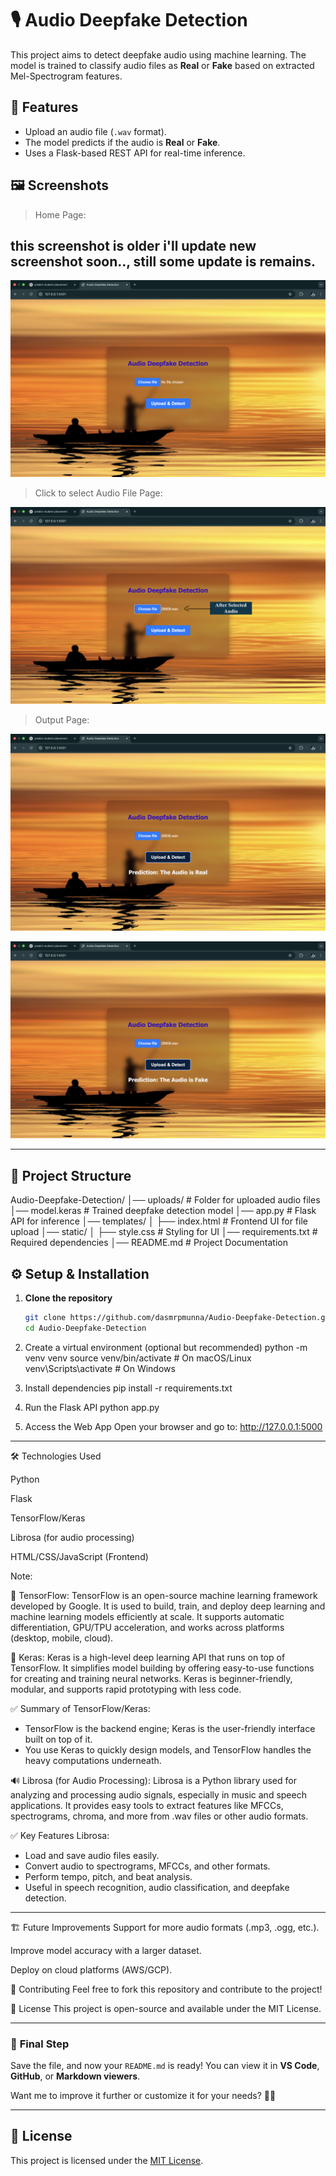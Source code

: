 # 🎙️ Audio Deepfake Detection

This project aims to detect deepfake audio using machine learning. The model is trained to classify audio files as **Real** or **Fake** based on extracted Mel-Spectrogram features.

## 🚀 Features
- Upload an audio file (`.wav` format).
- The model predicts if the audio is **Real** or **Fake**.
- Uses a Flask-based REST API for real-time inference.

## 🖼️ Screenshots

> Home Page:

## this screenshot is older i'll update new screenshot soon.., still some update is remains.

![Home Page](images/1.png)

> Click to select Audio File Page:

![Click to select Audio File.. Page](images/2.png)

> Output Page:

![Predict Real Page](images/3.png)

![Predict Fack Page](images/4.png)

------------------------------------------------------------------------------------------------------------------------------------------------------

## 📂 Project Structure


Audio-Deepfake-Detection/ │── uploads/ # Folder for uploaded audio files │── model.keras # Trained deepfake detection model │── app.py # Flask API for inference │── templates/ │ ├── index.html # Frontend UI for file upload │── static/ │ ├── style.css # Styling for UI │── requirements.txt # Required dependencies │── README.md # Project Documentation

## ⚙️ Setup & Installation
1. **Clone the repository**
   ```bash
   git clone https://github.com/dasmrpmunna/Audio-Deepfake-Detection.git
   cd Audio-Deepfake-Detection


2. Create a virtual environment (optional but recommended)
python -m venv venv
source venv/bin/activate  # On macOS/Linux
venv\Scripts\activate     # On Windows

3. Install dependencies
pip install -r requirements.txt

4. Run the Flask API
python app.py

5. Access the Web App Open your browser and go to:
http://127.0.0.1:5000

----------------------------------------------------------------------------------------------------------------------------------------------------------
🛠 Technologies Used

Python

Flask

TensorFlow/Keras

Librosa (for audio processing)

HTML/CSS/JavaScript (Frontend)



Note:

🔹 TensorFlow:
TensorFlow is an open-source machine learning framework developed by Google.
It is used to build, train, and deploy deep learning and machine learning models efficiently at scale.
It supports automatic differentiation, GPU/TPU acceleration, and works across platforms (desktop, mobile, cloud).

🔹 Keras:
Keras is a high-level deep learning API that runs on top of TensorFlow.
It simplifies model building by offering easy-to-use functions for creating and training neural networks.
Keras is beginner-friendly, modular, and supports rapid prototyping with less code.

✅ Summary of TensorFlow/Keras:
- TensorFlow is the backend engine; Keras is the user-friendly interface built on top of it.
- You use Keras to quickly design models, and TensorFlow handles the heavy computations underneath.

🔊 Librosa (for Audio Processing):
Librosa is a Python library used for analyzing and processing audio signals, especially in music and speech applications.
It provides easy tools to extract features like MFCCs, spectrograms, chroma, and more from .wav files or other audio formats.

✅ Key Features Librosa:
- Load and save audio files easily.
- Convert audio to spectrograms, MFCCs, and other formats.
- Perform tempo, pitch, and beat analysis.
- Useful in speech recognition, audio classification, and deepfake detection.

---------------------------------------------------------------------------------------------------------------------------------------------------------------

🏗 Future Improvements
Support for more audio formats (.mp3, .ogg, etc.).

Improve model accuracy with a larger dataset.

Deploy on cloud platforms (AWS/GCP).

🤝 Contributing
Feel free to fork this repository and contribute to the project!

📜 License
This project is open-source and available under the MIT License.


------------------------------------------------------------------------------------------------------------------------------------------------------------------

### 📌 **Final Step**  
Save the file, and now your `README.md` is ready! You can view it in **VS Code**, **GitHub**, or **Markdown viewers**.

Want me to improve it further or customize it for your needs? 🚀🔥

-------------------------------------------------------------------------------------------------------------------------------------------------------------------

## 📜 License
This project is licensed under the [MIT License](LICENSE).

